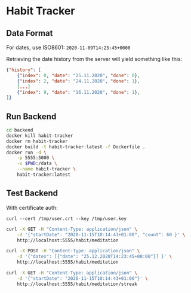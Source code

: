 # Habit Tracker

## Data Format
For dates, use ISO8601: `2020-11-09T14:23:45+0000`

Retrieving the date history from the server will yield something like this:
```json
{"history": [
    {"index": 0, "date": "25.11.2020", "done": 0},
    {"index": 2, "date": "24.11.2020", "done": 1},
    [...]
    {"index": 9, "date": "16.11.2020", "done": 1},
]}
```

## Run Backend

```bash
cd backend
docker kill habit-tracker
docker rm habit-tracker
docker build -t habit-tracker:latest -f Dockerfile .
docker run -d \
    -p 5555:5000 \
    -v $PWD:/data \
    --name habit-tracker \
    habit-tracker:latest
```

## Test Backend

With certificate auth:
```
curl --cert /tmp/user.crt --key /tmp/user.key
```

```bash
curl -X GET -H "Content-Type: application/json" \
    -d '{"startDate": "2020-11-15T10:14:43+01:00", "count": 60 }' \
    http://localhost:5555/habit/meditation
```

```bash
curl -X POST -H "Content-Type: application/json" \
    -d '{"dates": [{"date": "25.12.2020T14:23:45+00:00"}] }' \
    http://localhost:5555/habit/meditation
```

```bash
curl -X GET -H "Content-Type: application/json" \
    -d '{"startDate": "2020-11-15T10:14:43+01:00"}' \
    http://localhost:5555/habit/meditation/streak
```